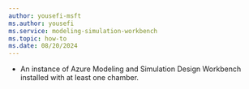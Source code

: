 ```yaml
---
author: yousefi-msft
ms.author: yousefi
ms.service: modeling-simulation-workbench
ms.topic: how-to
ms.date: 08/20/2024
---
```

* An instance of Azure Modeling and Simulation Design Workbench installed with at least one chamber.
